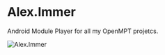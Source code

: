 # Alex.Immer

Android Module Player for all my OpenMPT projetcs.

![Alex.Immer](https://i.imgur.com/utmAZCP.png)

